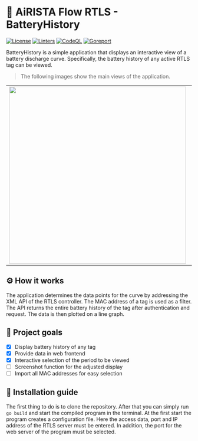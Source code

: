 # 🔋 AiRISTA Flow RTLS - BatteryHistory

[![License](https://img.shields.io/badge/License-BSD_3--Clause-blue.svg)](https://opensource.org/licenses/BSD-3-Clause)
[![Linters](https://github.com/Plaenkler/BatteryHistory/actions/workflows/linters.yml/badge.svg)](https://github.com/Plaenkler/BatteryHistory/actions/workflows/linters.yml)
[![CodeQL](https://github.com/Plaenkler/BatteryHistory/actions/workflows/codeql.yml/badge.svg)](https://github.com/Plaenkler/BatteryHistory/actions/workflows/codeql.yml)
[![Goreport](https://goreportcard.com/badge/github.com/Plaenkler/BatteryHistory)](https://goreportcard.com/report/github.com/Plaenkler/BatteryHistory)

BatteryHistory is a simple application that displays an interactive view of a battery discharge curve. Specifically, the battery history of any active RTLS tag can be viewed.

> The following images show the main views of the application.

<table style="border:none;">
  <tr>
    <td><img src="https://user-images.githubusercontent.com/60503970/187513306-b44f0a74-78bf-4862-bd61-2b19c66154e5.png" width="480"/></td>
    <td><img src="https://user-images.githubusercontent.com/60503970/187514732-1eddc0d5-ec95-4fb4-a469-50dbdfe0e73a.png" width="480"/></td>
  </tr>
</table>

## ⚙️ How it works

The application determines the data points for the curve by addressing the XML API of the RTLS controller. The MAC address of a tag is used as a filter. The API returns the entire battery history of the tag after authentication and request. The data is then plotted on a line graph.
## 🎯 Project goals

- [x] Display battery history of any tag
- [x] Provide data in web frontend
- [x] Interactive selection of the period to be viewed
- [ ] Screenshot function for the adjusted display
- [ ] Import all MAC addresses for easy selection

## 📜 Installation guide

The first thing to do is to clone the repository. After that you can simply run `go build` and start the compiled program in the terminal. At the first start the program creates a configuration file. Here the access data, port and IP address of the RTLS server must be entered. In addition, the port for the web server of the program must be selected.
